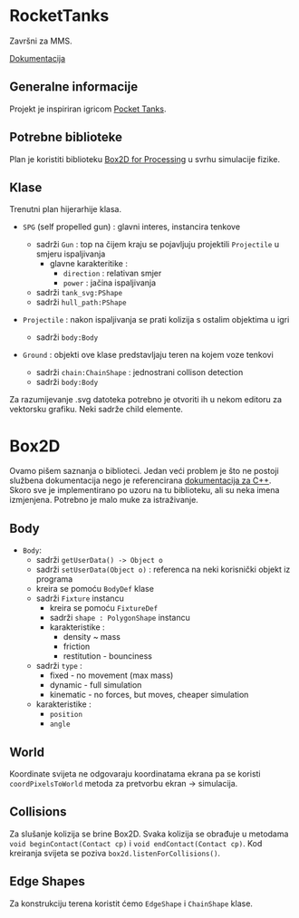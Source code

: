 # RocketTanks
Završni za MMS. 

[Dokumentacija](dokumentacija.pdf)

## Generalne informacije
Projekt je inspiriran igricom [Pocket Tanks](https://www.blitwise.com/pocket-tanks).

## Potrebne biblioteke
Plan je koristiti biblioteku [Box2D for Processing](https://github.com/shiffman/Box2D-for-Processing) u svrhu simulacije fizike.

## Klase
Trenutni plan hijerarhije klasa.
* `SPG` (self propelled gun) : glavni interes, instancira tenkove
    * sadrži `Gun` : top na čijem kraju se pojavljuju projektili `Projectile` u smjeru ispaljivanja 
        * glavne karakteritike :
            * `direction` : relativan smjer
            * `power` : jačina ispaljivanja
    * sadrži `tank_svg:PShape`
    * sadrži `hull_path:PShape` 

* `Projectile` : nakon ispaljivanja se prati kolizija s ostalim objektima u igri
    * sadrži `body:Body`

* `Ground` : objekti ove klase predstavljaju teren na kojem voze tenkovi
    * sadrži `chain:ChainShape` : jednostrani collison detection
    * sadrži `body:Body`

Za razumijevanje .svg datoteka potrebno je otvoriti ih u nekom editoru za vektorsku grafiku. Neki sadrže child elemente.

# Box2D

Ovamo pišem saznanja o biblioteci. Jedan veći problem je što ne postoji službena dokumentacija nego je referencirana [dokumentacija za C++](https://box2d.org/documentation/index.html). Skoro sve je implementirano po uzoru na tu biblioteku, ali su neka imena izmjenjena. Potrebno je malo muke za istraživanje. 

## Body
* `Body`:
    * sadrži `getUserData() -> Object o`
    * sadrži `setUserData(Object o)` : referenca na neki korisnički objekt iz programa
    * kreira se pomoću `BodyDef` klase
    * sadrži `Fixture` instancu
        * kreira se pomoću `FixtureDef`
        * sadrži `shape : PolygonShape` instancu
        * karakteristike : 
            * density ~ mass
            * friction
            * restitution - bounciness
    * sadrži `type` :
        * fixed - no movement (max mass)
        * dynamic - full simulation
        * kinematic - no forces, but moves, cheaper simulation
    * karakteristike : 
        * `position`
        * `angle`

## World
Koordinate svijeta ne odgovaraju koordinatama ekrana pa se koristi `coordPixelsToWorld` metoda za pretvorbu ekran -> simulacija.

## Collisions
Za slušanje kolizija se brine Box2D. Svaka kolizija se obrađuje u metodama `void beginContact(Contact cp)` i `void endContact(Contact cp)`. Kod kreiranja svijeta se poziva `box2d.listenForCollisions()`.

## Edge Shapes
Za konstrukciju terena koristit ćemo `EdgeShape` i `ChainShape` klase.
